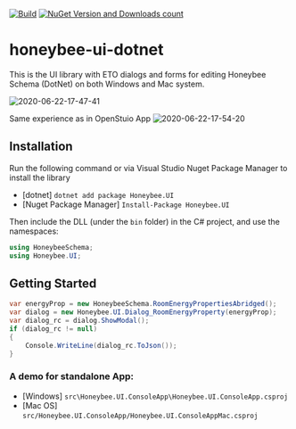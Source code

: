 [![Build](https://github.com/ladybug-tools/honeybee-ui-dotnet/workflows/CD/badge.svg)](https://github.com/ladybug-tools/honeybee-ui-dotnet/actions) [![NuGet Version and Downloads count](https://buildstats.info/nuget/Honeybee.UI?dWidth=50)](https://www.nuget.org/packages/Honeybee.UI)

# honeybee-ui-dotnet
This is the UI library with ETO dialogs and forms for editing Honeybee Schema (DotNet) on both Windows and Mac system.

![2020-06-22-17-47-41](https://user-images.githubusercontent.com/9031066/85338696-c6c0f680-b4b0-11ea-82ac-0c1108f10966.gif)

Same experience as in OpenStuio App
![2020-06-22-17-54-20](https://user-images.githubusercontent.com/9031066/85339163-929a0580-b4b1-11ea-8842-874be866f688.gif)


## Installation

Run the following command or via Visual Studio Nuget Package Manager to install the library

- [dotnet] `dotnet add package Honeybee.UI`
- [Nuget Package Manager] `Install-Package Honeybee.UI`

Then include the DLL (under the `bin` folder) in the C# project, and use the namespaces:

```csharp
using HoneybeeSchema;
using Honeybee.UI;

```

## Getting Started

```csharp
var energyProp = new HoneybeeSchema.RoomEnergyPropertiesAbridged();
var dialog = new Honeybee.UI.Dialog_RoomEnergyProperty(energyProp);
var dialog_rc = dialog.ShowModal();
if (dialog_rc != null)
{
    Console.WriteLine(dialog_rc.ToJson());
}
```

### A demo for standalone App:
- [Windows] `src\Honeybee.UI.ConsoleApp\Honeybee.UI.ConsoleApp.csproj`
- [Mac OS] `src/Honeybee.UI.ConsoleApp/Honeybee.UI.ConsoleAppMac.csproj`

